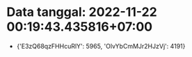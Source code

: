 # Data tanggal: 2022-11-22 00:19:43.435816+07:00

* {'E3zQ68qzFHHcuRlY': 5965, 'OlvYbCmMJr2HJzVj': 4191}
